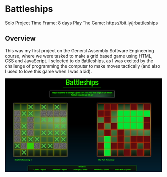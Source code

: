 # Battleships

Solo Project
Time Frame: 8 days
Play The Game: https://bit.ly/jrbattleships

## Overview

This was my first project on the General Assembly Software Engineering course, where we were tasked to make a grid based game using HTML, CSS and JavaScript. I selected to do Battleships, as I was excited by the challenge of programming the computer to make moves tactically (and also I used to love this game when I was a kid).

![Screenshot of the finished product](./assets/readme_images/battleships.png)


